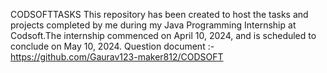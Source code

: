 CODSOFTTASKS
This repository has been created to host the tasks and projects completed by me during my Java Programming 
Internship at Codsoft.The internship commenced on April 10, 2024, and is scheduled to conclude on May 10, 2024. Question document :-
https://github.com/Gaurav123-maker812/CODSOFT